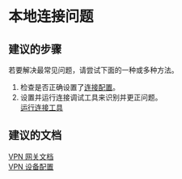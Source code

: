 <properties
    pageTitle="本地连接问题"
    description="本地连接问题"
    service="microsoft.network"
    resource="virtualnetworkgateways"
    authors="kasparks"
    displayOrder="1"
    selfHelpType="resource"
    supportTopicIds=""
    resourceTags=""
    productPesIds=""
    cloudEnvironments="public"
/>


# 本地连接问题

## **建议的步骤**
若要解决最常见问题，请尝试下面的一种或多种方法。

1. 检查是否正确设置了[连接配置](data-blade:Microsoft_Azure_Network.ConnectionInfoBlade)。
2. 设置并运行连接调试工具来识别并更正问题。<br>
[运行连接工具](https://github.com/Azure/NetworkMonitoring/tree/master/AzureCT#azure-connectivity-toolkit-azurect)

## **建议的文档**
[VPN 网关文档](https://azure.microsoft.com/documentation/services/vpn-gateway/)<br>
[VPN 设备配置](https://azure.microsoft.com/documentation/articles/vpn-gateway-about-vpn-devices/)



<!--HONumber=Jun16_HO3-->


